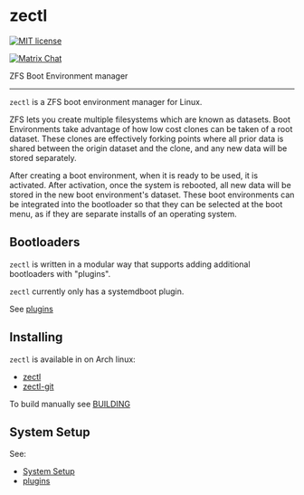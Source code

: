 # zectl

[![MIT license](http://img.shields.io/badge/license-MIT-brightgreen.svg)](http://opensource.org/licenses/MIT)

[![Matrix Chat](https://img.shields.io/badge/chat-on%20%5Bmatrix%5D-brightgreen)](https://riot.im/app/#/room/#zectl:matrix.org "Matrix chat")

ZFS Boot Environment manager

---

`zectl` is a ZFS boot environment manager for Linux.

ZFS lets you create multiple filesystems which are known as datasets. Boot Environments take advantage of how low cost clones can be taken of a root dataset. These clones are effectively forking points where all prior data is shared between the origin dataset and the clone, and any new data will be stored separately.

After creating a boot environment, when it is ready to be used, it is activated. After activation, once the system is rebooted, all new data will be stored in the new boot environment's dataset. These boot environments can be integrated into the bootloader so that they can be selected at the boot menu, as if they are separate installs of an operating system.

## Bootloaders

`zectl` is written in a modular way that supports adding additional bootloaders with "plugins".

`zectl` currently only has a systemdboot plugin.

See [plugins](docs/plugins/README.md)

## Installing

`zectl` is available in on Arch linux:
* [zectl](https://aur.archlinux.org/packages/zectl/)
* [zectl-git](https://aur.archlinux.org/packages/zectl-git/)

To build manually see [BUILDING](docs/BUILDING.md)

## System Setup

See:
* [System Setup](docs/SYSTEM_SETUP.md)
* [plugins](docs/plugins/README.md)
